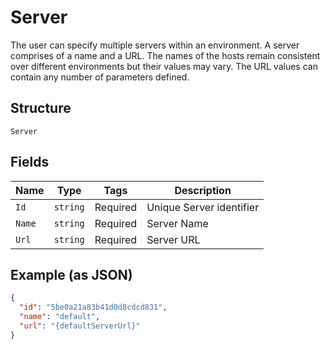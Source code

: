 
# Server

The user can specify multiple servers within an environment. A server comprises of a name and a URL. The names of the hosts remain consistent over different environments but their values may vary. The URL values can contain any number of parameters defined.

## Structure

`Server`

## Fields

| Name | Type | Tags | Description |
|  --- | --- | --- | --- |
| `Id` | `string` | Required | Unique Server identifier |
| `Name` | `string` | Required | Server Name |
| `Url` | `string` | Required | Server URL |

## Example (as JSON)

```json
{
  "id": "5be0a21a83b41d0d8cdcd831",
  "name": "default",
  "url": "{defaultServerUrl}"
}
```


